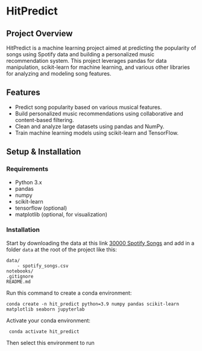 # HitPredict

## Project Overview

HitPredict is a machine learning project aimed at predicting the popularity of songs using Spotify data and building a personalized music recommendation system. This project leverages pandas for data manipulation, scikit-learn for machine learning, and various other libraries for analyzing and modeling song features.

## Features

- Predict song popularity based on various musical features.
- Build personalized music recommendations using collaborative and content-based filtering.
- Clean and analyze large datasets using pandas and NumPy.
- Train machine learning models using scikit-learn and TensorFlow.

## Setup & Installation

### Requirements

- Python 3.x
- pandas
- numpy
- scikit-learn
- tensorflow (optional)
- matplotlib (optional, for visualization)

### Installation

Start by downloading the data at this link [30000 Spotify Songs](https://www.kaggle.com/datasets/joebeachcapital/30000-spotify-songs?resource=download&select=spotify_songs.csv)
and add in a folder `data` at the root of the project like this:

```
data/
    - spotify_songs.csv
notebooks/
.gitignore
README.md
```

Run this command to create a conda environment:

```
conda create -n hit_predict python=3.9 numpy pandas scikit-learn matplotlib seaborn jupyterlab
```

Activate your conda environment:

```
 conda activate hit_predict
```

Then select this environment to run
